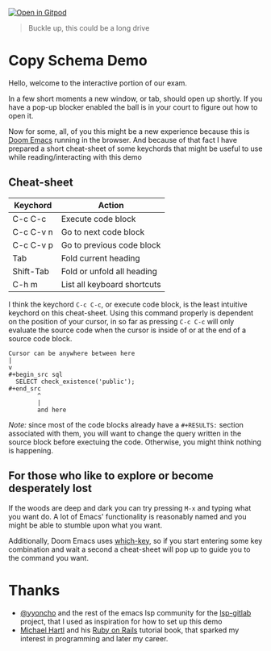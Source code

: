 [![Open in Gitpod](https://gitpod.io/button/open-in-gitpod.svg)](https://gitpod.io/#https://github.com/justinbarclay/copy-schema-demo)

> Buckle up, this could be a long drive

# Copy Schema Demo
Hello, welcome to the interactive portion of our exam. 

In a few short moments a new window, or tab, should open up shortly. If you have a pop-up blocker enabled the ball is in your court to figure out how to open it.

Now for some, all, of you this might be a new experience because this is [Doom Emacs](https://github.com/doomemacs/doomemacs) running in the browser. And because of that fact I have prepared a short cheat-sheet of some keychords that might be useful to use while reading/interacting with this demo

## Cheat-sheet
| Keychord  | Action                      |
|-----------|-----------------------------|
| C-c C-c   | Execute code block          |
| C-c C-v n | Go to next code block       |
| C-c C-v p | Go to previous code block   |
| Tab       | Fold current heading        |
| Shift-Tab | Fold or unfold all heading  |
| C-h m     | List all keyboard shortcuts |

I think the keychord `C-c C-c`, or execute code block, is the least intuitive keychord on this cheat-sheet. Using this command properly is dependent on the position of your cursor, in so far as pressing `C-c C-c` will only evaluate the source code when the cursor is inside of or at the end of a source code block.

```
Cursor can be anywhere between here
|
v
#+begin_src sql
  SELECT check_existence('public');
#+end_src
        ^
        |
        and here
```

_Note:_ since most of the code blocks already have a `#+RESULTS:` section associated with them, you will want to change the query written in the source block before exectuing the code. Otherwise, you might think nothing is happening.
## For those who like to explore or become desperately lost
If the woods are deep and dark you can try pressing `M-x` and typing what you want do. A lot of Emacs' functionality is reasonably named and you might be able to stumble upon what you want.

Additionally, Doom Emacs uses [which-key](https://github.com/justbur/emacs-which-key), so if you start entering some key combination and wait a second a cheat-sheet will pop up to guide you to the command you want.
# Thanks
- [@yyoncho](https://github.com/yyoncho/yyoncho) and the rest of the emacs lsp community for the [lsp-gitlab](https://github.com/emacs-lsp/lsp-gitpod) project, that I used as inspiration for how to set up this demo
- [Michael Hartl](https://www.michaelhartl.com/) and his [Ruby on Rails](https://github.com/emacs-lsp/lsp-gitpod) tutorial book, that sparked my interest in programming and later my career.
